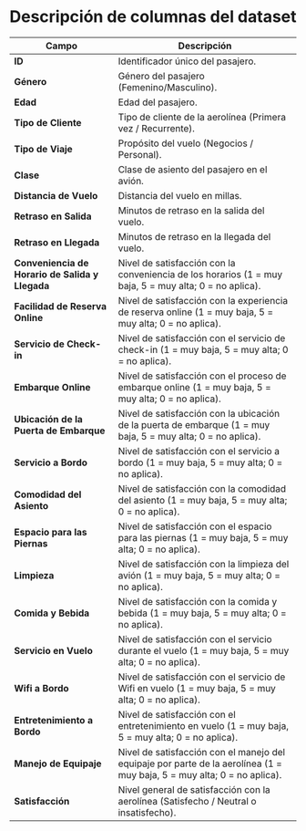 # Descripción de columnas del dataset

| Campo                                      | Descripción                                                                                         |
|-------------------------------------------|-----------------------------------------------------------------------------------------------------|
| **ID**                                     | Identificador único del pasajero.                                                                   |
| **Género**                                 | Género del pasajero (Femenino/Masculino).                                                           |
| **Edad**                                   | Edad del pasajero.                                                                                  |
| **Tipo de Cliente**                        | Tipo de cliente de la aerolínea (Primera vez / Recurrente).                                        |
| **Tipo de Viaje**                          | Propósito del vuelo (Negocios / Personal).                                                          |
| **Clase**                                  | Clase de asiento del pasajero en el avión.                                                          |
| **Distancia de Vuelo**                     | Distancia del vuelo en millas.                                                                      |
| **Retraso en Salida**                      | Minutos de retraso en la salida del vuelo.                                                          |
| **Retraso en Llegada**                     | Minutos de retraso en la llegada del vuelo.                                                         |
| **Conveniencia de Horario de Salida y Llegada** | Nivel de satisfacción con la conveniencia de los horarios (1 = muy baja, 5 = muy alta; 0 = no aplica). |
| **Facilidad de Reserva Online**           | Nivel de satisfacción con la experiencia de reserva online (1 = muy baja, 5 = muy alta; 0 = no aplica). |
| **Servicio de Check-in**                   | Nivel de satisfacción con el servicio de check-in (1 = muy baja, 5 = muy alta; 0 = no aplica).      |
| **Embarque Online**                        | Nivel de satisfacción con el proceso de embarque online (1 = muy baja, 5 = muy alta; 0 = no aplica). |
| **Ubicación de la Puerta de Embarque**     | Nivel de satisfacción con la ubicación de la puerta de embarque (1 = muy baja, 5 = muy alta; 0 = no aplica). |
| **Servicio a Bordo**                       | Nivel de satisfacción con el servicio a bordo (1 = muy baja, 5 = muy alta; 0 = no aplica).          |
| **Comodidad del Asiento**                  | Nivel de satisfacción con la comodidad del asiento (1 = muy baja, 5 = muy alta; 0 = no aplica).     |
| **Espacio para las Piernas**              | Nivel de satisfacción con el espacio para las piernas (1 = muy baja, 5 = muy alta; 0 = no aplica).  |
| **Limpieza**                               | Nivel de satisfacción con la limpieza del avión (1 = muy baja, 5 = muy alta; 0 = no aplica).        |
| **Comida y Bebida**                        | Nivel de satisfacción con la comida y bebida (1 = muy baja, 5 = muy alta; 0 = no aplica).           |
| **Servicio en Vuelo**                      | Nivel de satisfacción con el servicio durante el vuelo (1 = muy baja, 5 = muy alta; 0 = no aplica). |
| **Wifi a Bordo**                           | Nivel de satisfacción con el servicio de Wifi en vuelo (1 = muy baja, 5 = muy alta; 0 = no aplica). |
| **Entretenimiento a Bordo**                | Nivel de satisfacción con el entretenimiento en vuelo (1 = muy baja, 5 = muy alta; 0 = no aplica).  |
| **Manejo de Equipaje**                     | Nivel de satisfacción con el manejo del equipaje por parte de la aerolínea (1 = muy baja, 5 = muy alta; 0 = no aplica). |
| **Satisfacción**                           | Nivel general de satisfacción con la aerolínea (Satisfecho / Neutral o insatisfecho).               |
